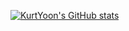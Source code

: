 [![KurtYoon's GitHub stats](https://github-readme-stats.vercel.app/api?username=KurtYoon)](https://github.com/KurtYoon/github-readme-stats)
